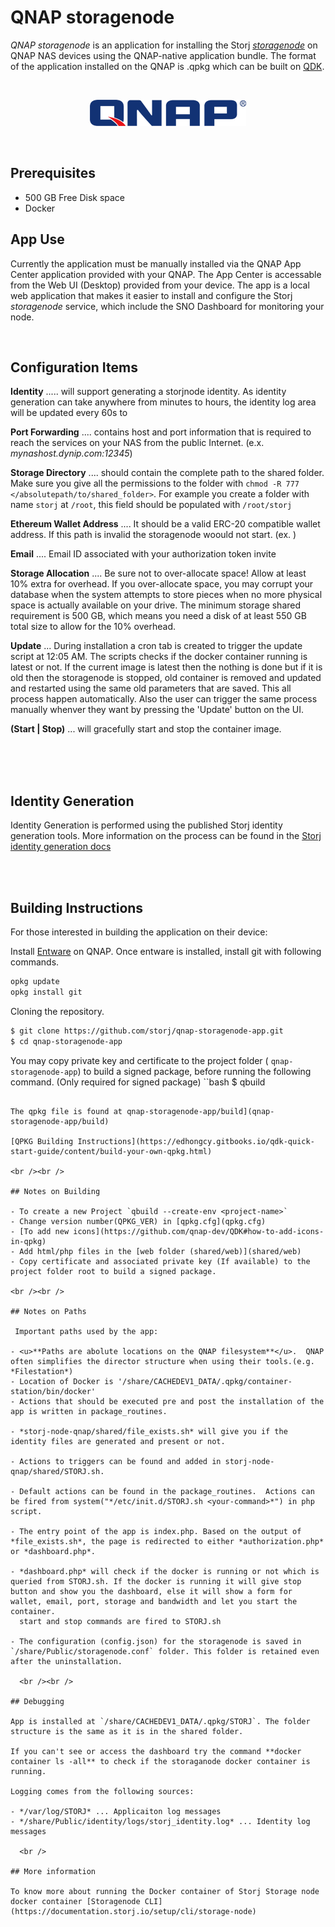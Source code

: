 
# QNAP storagenode

*QNAP storagenode* is an application for installing the Storj *[storagenode](https://documentation.storj.io/setup/cli/storage-node)* on QNAP NAS devices using the QNAP-native application bundle. The format of the application installed on the QNAP is .qpkg which can be built on [QDK](https://github.com/qnap-dev/QDK#installation).

<br />

<p align="center"><img src="README.assets/qnap_logo.png" alt="qnap_logo" /></p>

<br />

## Prerequisites

- 500 GB Free Disk space
- Docker



## App Use

Currently the application must be manually installed via the QNAP App Center application provided with your QNAP.  The App Center is accessable from the Web UI (Desktop) provided from your device.  The app is a local web application that makes it easier to install and configure the Storj *storagenode* service, which include the SNO Dashboard for monitoring your node. 

<br />

## Configuration Items

**Identity** .....  will support generating a storjnode identity.  As identity generation can take anywhere from minutes to hours, the identity log area will be updated every 60s to 

**Port Forwarding** .... contains host and port information that is required to reach the services on your NAS from the public Internet. (e.x. *mynashost.dynip.com:12345*)

**Storage Directory** .... should contain the complete path to the shared folder. Make sure you give all the permissions to the folder with `chmod -R 777 </absolutepath/to/shared_folder>`. For example you create a folder with name `storj` at `/root`, this field should be populated with `/root/storj`

**Ethereum Wallet Address** .... It should be a valid ERC-20 compatible wallet address. If this path is invalid the storagenode woould not start. (ex. )

**Email** .... Email ID associated with your authorization token invite

**Storage Allocation** .... Be sure not to over-allocate space! Allow at least 10% extra for overhead. If you over-allocate space, you may corrupt your database when the system attempts to store pieces when no more physical space is actually available on your drive. The minimum storage shared requirement is 500 GB, which means you need a disk of at least 550 GB total size to allow for the 10% overhead.

**Update** ... During installation a cron tab is created to trigger the update script at 12:05 AM. The scripts checks if the docker container running is latest or not. If the current image is latest then the nothing is done but if it is old then the storagenode is stopped, old container is removed and updated and restarted using the same old parameters that are saved. This all process happen automatically. Also the user can trigger the same process manually whenver they want by pressing the 'Update' button on the UI. 

**(Start | Stop)** ... will gracefully start and stop the container image.

<br /><br /><br />


## Identity Generation

Identity Generation is performed using the published Storj identity generation tools.  More information on the process can be found in the [Storj identity generation docs](https://documentation.storj.io/dependencies/identity) 

<br /><br />



## Building Instructions

For those interested in building the application on their device:

Install [Entware](https://www.qnapclub.eu/en/qpkg/556) on QNAP.
Once entware is installed, install git with following commands.

```sh
opkg update
opkg install git
```

Cloning the repository.

```bash
$ git clone https://github.com/storj/qnap-storagenode-app.git
$ cd qnap-storagenode-app
```
You may copy private key and certificate to the project folder ( `qnap-storagenode-app`) to build a signed package, before running the following command. (Only required for signed package)
``bash
$ qbuild
```

The qpkg file is found at qnap-storagenode-app/build](qnap-storagenode-app/build)

[QPKG Building Instructions](https://edhongcy.gitbooks.io/qdk-quick-start-guide/content/build-your-own-qpkg.html)

<br /><br />

## Notes on Building

- To create a new Project `qbuild --create-env <project-name>`
- Change version number(QPKG_VER) in [qpkg.cfg](qpkg.cfg)
- [To add new icons](https://github.com/qnap-dev/QDK#how-to-add-icons-in-qpkg)
- Add html/php files in the [web folder (shared/web)](shared/web)
- Copy certificate and associated private key (If available) to the project folder root to build a signed package.

<br /><br />

## Notes on Paths

 Important paths used by the app:

- <u>**Paths are abolute locations on the QNAP filesystem**</u>.  QNAP often simplifies the director structure when using their tools.(e.g. *Filestation*)
- Location of Docker is '/share/CACHEDEV1_DATA/.qpkg/container-station/bin/docker'
- Actions that should be executed pre and post the installation of the app is written in package_routines.

- *storj-node-qnap/shared/file_exists.sh* will give you if the identity files are generated and present or not.

- Actions to triggers can be found and added in storj-node-qnap/shared/STORJ.sh.

- Default actions can be found in the package_routines.  Actions can be fired from system("*/etc/init.d/STORJ.sh <your-command>*") in php script.

- The entry point of the app is index.php. Based on the output of *file_exists.sh*, the page is redirected to either *authorization.php* or *dashboard.php*.

- *dashboard.php* will check if the docker is running or not which is queried from STORJ.sh. If the docker is running it will give stop button and show you the dashboard, else it will show a form for wallet, email, port, storage and bandwidth and let you start the container.
  start and stop commands are fired to STORJ.sh

- The configuration (config.json) for the storagenode is saved in `/share/Public/storagenode.conf` folder. This folder is retained even after the uninstallation.

  <br /><br />

## Debugging

App is installed at `/share/CACHEDEV1_DATA/.qpkg/STORJ`. The folder structure is the same as it is in the shared folder.

If you can't see or access the dashboard try the command **docker container ls -all** to check if the storaganode docker container is running.

Logging comes from the following sources:

- */var/log/STORJ* ... Applicaiton log messages
- */share/Public/identity/logs/storj_identity.log* ... Identity log messages

  <br />

## More information

To know more about running the Docker container of Storj Storage node docker container [Storagenode CLI](https://documentation.storj.io/setup/cli/storage-node)
